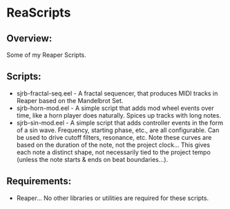 # ReaScripts

## Overview:
Some of my Reaper Scripts.

## Scripts:
* sjrb-fractal-seq.eel - A fractal sequencer, that produces MIDI tracks in Reaper based on the Mandelbrot Set.
* sjrb-horn-mod.eel - A simple script that adds mod wheel events over time, like a horn player does naturally.  Spices up tracks with long notes.
* sjrb-sin-mod.eel - A simple script that adds controller events in the form of a sin wave.  Frequency, starting phase, etc., are all configurable.  Can be used to drive cutoff filters, resonance, etc.  Note these curves are based on the duration of the note, not the project clock...  This gives each note a distinct shape, not necessarily tied to the project tempo (unless the note starts & ends on beat boundaries...).

## Requirements:
* Reaper...  No other libraries or utilities are required for these scripts.

